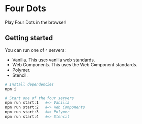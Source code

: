 # Four Dots

Play Four Dots in the browser!

## Getting started

You can run one of 4 servers:

- Vanilla. This uses vanilla web standards.
- Web Components. This uses the Web Component standards.
- Polymer.
- Stencil. 

```bash
# Install dependencies
npm i

# Start one of the four servers
npm run start:1   #=> Vanilla
npm run start:2   #=> Web Components
npm run start:3   #=> Polymer
npm run start:4   #=> Stencil
```
